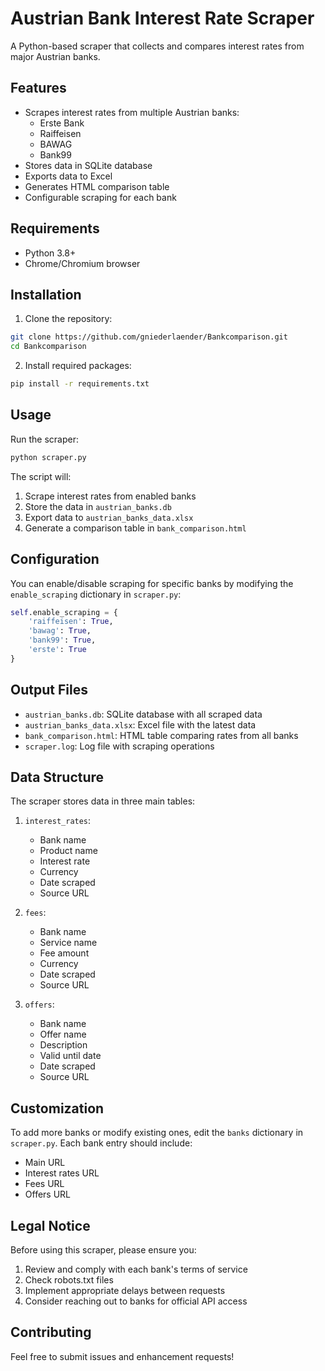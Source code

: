 # Austrian Bank Interest Rate Scraper

A Python-based scraper that collects and compares interest rates from major Austrian banks.

## Features

- Scrapes interest rates from multiple Austrian banks:
  - Erste Bank
  - Raiffeisen
  - BAWAG
  - Bank99
- Stores data in SQLite database
- Exports data to Excel
- Generates HTML comparison table
- Configurable scraping for each bank

## Requirements

- Python 3.8+
- Chrome/Chromium browser

## Installation

1. Clone the repository:
```bash
git clone https://github.com/gniederlaender/Bankcomparison.git
cd Bankcomparison
```

2. Install required packages:
```bash
pip install -r requirements.txt
```

## Usage

Run the scraper:
```bash
python scraper.py
```

The script will:
1. Scrape interest rates from enabled banks
2. Store the data in `austrian_banks.db`
3. Export data to `austrian_banks_data.xlsx`
4. Generate a comparison table in `bank_comparison.html`

## Configuration

You can enable/disable scraping for specific banks by modifying the `enable_scraping` dictionary in `scraper.py`:

```python
self.enable_scraping = {
    'raiffeisen': True,
    'bawag': True,
    'bank99': True,
    'erste': True
}
```

## Output Files

- `austrian_banks.db`: SQLite database with all scraped data
- `austrian_banks_data.xlsx`: Excel file with the latest data
- `bank_comparison.html`: HTML table comparing rates from all banks
- `scraper.log`: Log file with scraping operations

## Data Structure

The scraper stores data in three main tables:

1. `interest_rates`:
   - Bank name
   - Product name
   - Interest rate
   - Currency
   - Date scraped
   - Source URL

2. `fees`:
   - Bank name
   - Service name
   - Fee amount
   - Currency
   - Date scraped
   - Source URL

3. `offers`:
   - Bank name
   - Offer name
   - Description
   - Valid until date
   - Date scraped
   - Source URL

## Customization

To add more banks or modify existing ones, edit the `banks` dictionary in `scraper.py`. Each bank entry should include:
- Main URL
- Interest rates URL
- Fees URL
- Offers URL

## Legal Notice

Before using this scraper, please ensure you:
1. Review and comply with each bank's terms of service
2. Check robots.txt files
3. Implement appropriate delays between requests
4. Consider reaching out to banks for official API access

## Contributing

Feel free to submit issues and enhancement requests! 